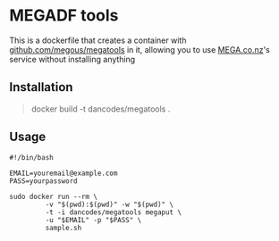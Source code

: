 # MEGADF tools

This is a dockerfile that creates a container with [github.com/megous/megatools](https://github.com/megous/megatools) in it, allowing you to use [MEGA.co.nz](https://mega.co.nz)'s service without installing anything

## Installation


> docker build -t dancodes/megatools .

## Usage

```
#!/bin/bash

EMAIL=youremail@example.com
PASS=yourpassword

sudo docker run --rm \
         -v "$(pwd):$(pwd)" -w "$(pwd)" \
         -t -i dancodes/megatools megaput \
         -u "$EMAIL" -p "$PASS" \
         sample.sh
```
